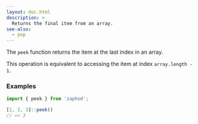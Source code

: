 ```yaml
---
layout: doc.html
description: >
  Returns the final item from an array.
see-also:
  - pop
---
```


The `peek` function returns the item at the last index in an array.

This operation is equivalent to accessing the item at index `array.length - 1`.

### Examples
```js
import { peek } from 'zaphod';

[1, 2, 3]::peek()
// => 3
```

